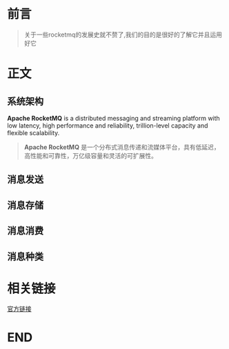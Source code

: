 # 前言

> 关于一些rocketmq的发展史就不赘了,我们的目的是很好的了解它并且运用好它

# 正文

## 系统架构

**Apache RocketMQ** is a distributed messaging and streaming platform with low latency, high performance and reliability, trillion-level capacity and flexible scalability.

> **Apache RocketMQ** 是一个分布式消息传递和流媒体平台，具有低延迟，高性能和可靠性，万亿级容量和灵活的可扩展性。

## 消息发送



## 消息存储



## 消息消费



## 消息种类

# 相关链接

[官方链接](https://rocketmq.apache.org/docs/quick-start/)

# END
